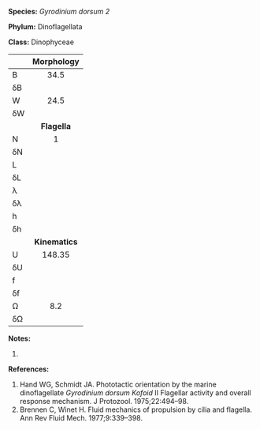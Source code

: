 **Species:** *Gyrodinium dorsum 2*

**Phylum:** Dinoflagellata

**Class:** Dinophyceae

|    | **Morphology** |
|:-- | :------------: |
| B  | 34.5 |
| δB |  |
| W  | 24.5 |
| δW |  |
|    | **Flagella** |
| N  | 1 |
| δN |  |
| L  |  |
| δL |  |
| λ  |  |
| δλ |  |
| h  |  |
| δh |  |
|    | **Kinematics** |
| U  | 148.35 |
| δU |  |
| f  |  |
| δf |  |
| Ω  | 8.2 |
| δΩ |  |

**Notes:**

1.

**References:**

1. Hand WG, Schmidt JA.  Phototactic orientation by the marine dinoflagellate *Gyrodinium dorsum Kofoid* II Flagellar activity and overall response mechanism.  J Protozool. 1975;22:494–98.
1. Brennen C, Winet H.  Fluid mechanics of propulsion by cilia and flagella.  Ann Rev Fluid Mech. 1977;9:339–398.
